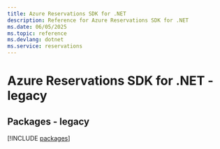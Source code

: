 ```yaml
---
title: Azure Reservations SDK for .NET
description: Reference for Azure Reservations SDK for .NET
ms.date: 06/05/2025
ms.topic: reference
ms.devlang: dotnet
ms.service: reservations
---
```

# Azure Reservations SDK for .NET - legacy
## Packages - legacy
[!INCLUDE [packages](reservations-index.md)]